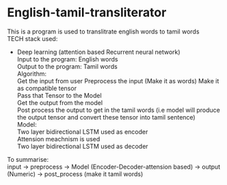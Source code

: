 # English-tamil-transliterator <br>
This is a program is used to translitrate english words to tamil words <br>
TECH stack used:<br>
* Deep learning (attention based Recurrent neural network) <br>
Input to the program:
English words <br>
Output to the program:
Tamil words <br>
Algorithm: <br>
Get the input from user 
Preprocess the input (Make it as words)
Make it as compatible tensor <br>
Pass that Tensor to the Model <br>
Get the output from the model <br>
Post process the output to get in the tamil words (i.e model will produce the output tensor and convert these tensor into tamil sentence) <br>
Model: <br>
Two layer bidirectional LSTM used as encoder<br>
Attension meachnism is used  <br>
Two layer bidirectional LSTM used as decoder <br>

To summarise: <br>
input -> preprocess -> Model (Encoder-Decoder-attension based) -> output (Numeric) -> post_process (make it tamil words)
